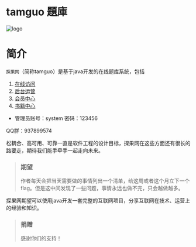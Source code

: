 # tamguo 題庫

![logo](https://www.tamguo.com/files/book/201812/1065126653186768898/logo_731bc32.png "logo")

# 简介

`探果网`（简称tamguo）是基于java开发的在线题库系统，包括

 1. [在线访问][1]
 2. [后台运营][2]
 3. [会员中心][3]
 4. [书籍中心][4]

  [1]: http://www.tamguo.com
  [2]: http://admin.tamguo.com
  [3]: http://member.tamguo.com
  [4]: http://book.tamguo.com

- 管理员账号：system 密码：123456

QQ群：937899574



松耦合、高可用、可靠一直是软件工程的设计目标，探果网在这些方面还有很长的路要走，期待我们能手牵手一起走向未来。

> ### 期望
> 作者每天会把当天需要做的事情列出一个清单，给这周或者这个月立下一个flag。但是这中间发现了一些问题，事情永远也做不完，只会越做越多。

探果网期望可以使用java开发一套完整的互联网项目，分享互联网在技术、运营上的经验和知识。


> ### 捐赠 
> 感谢你们的支持！



